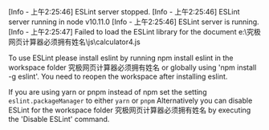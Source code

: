 [Info  - 上午2:25:46] ESLint server stopped.
[Info  - 上午2:25:46] ESLint server running in node v10.11.0
[Info  - 上午2:25:46] ESLint server is running.
[Info  - 上午2:25:47] 
Failed to load the ESLint library for the document e:\究极网页计算器必须拥有姓名\js\calculator4.js

To use ESLint please install eslint by running npm install eslint in the workspace folder 究极网页计算器必须拥有姓名
or globally using 'npm install -g eslint'. You need to reopen the workspace after installing eslint.

If you are using yarn or pnpm instead of npm set the setting `eslint.packageManager` to either `yarn` or `pnpm`
Alternatively you can disable ESLint for the workspace folder 究极网页计算器必须拥有姓名 by executing the 'Disable ESLint' command.